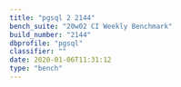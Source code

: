 ```yaml
---
title: "pgsql 2 2144"
bench_suite: "20w02 CI Weekly Benchmark"
build_number: "2144"
dbprofile: "pgsql"
classifier: ""
date: 2020-01-06T11:31:12
type: "bench"
---
```

